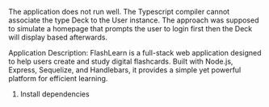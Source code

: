 The application does not run well. The Typescript compiler cannot associate the type Deck to the User instance. The approach was supposed to simulate a homepage that prompts the user to login first then the Deck will display based afterwards. 

Application Description:
FlashLearn is a full-stack web application designed to help users create and study digital flashcards. Built with Node.js, Express, Sequelize, and Handlebars, it provides a simple yet powerful platform for efficient learning.

1. Install dependencies
